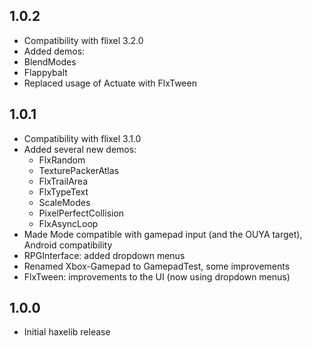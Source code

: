 1.0.2
------------------------------
* Compatibility with flixel 3.2.0
* Added demos:
 * BlendModes
 * Flappybalt
* Replaced usage of Actuate with FlxTween 

1.0.1
------------------------------
* Compatibility with flixel 3.1.0
* Added several new demos:
  * FlxRandom 
  * TexturePackerAtlas
  * FlxTrailArea
  * FlxTypeText
  * ScaleModes
  * PixelPerfectCollision
  * FlxAsyncLoop
* Made Mode compatible with gamepad input (and the OUYA target), Android compatibility 
* RPGInterface: added dropdown menus
* Renamed Xbox-Gamepad to GamepadTest, some improvements
* FlxTween: improvements to the UI (now using dropdown menus)

1.0.0
------------------------------
* Initial haxelib release

